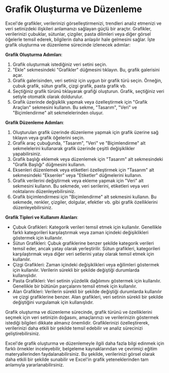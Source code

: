 # Grafik Oluşturma ve Düzenleme

Excel'de grafikler, verilerinizi görselleştirmenizi, trendleri analiz etmenizi ve veri setinizdeki ilişkileri anlamanızı sağlayan güçlü bir araçtır. Grafikler, verilerinizi çubuklar, sütunlar, çizgiler, pasta dilimleri veya diğer görsel öğelerle temsil ederek, bilgilerin daha anlaşılır hale gelmesini sağlar. İşte grafik oluşturma ve düzenleme sürecinde izlenecek adımlar:

**Grafik Oluşturma Adımları**:
1. Grafik oluşturmak istediğiniz veri setini seçin.
2. "Ekle" sekmesindeki "Grafikler" düğmesini tıklayın. Bu, grafik galerisini açar.
3. Grafik galerisinden, veri setiniz için uygun bir grafik türü seçin. Örneğin, çubuk grafik, sütun grafik, çizgi grafik, pasta grafik vb.
4. Seçtiğiniz grafik türünü tıklayarak grafiği oluşturun. Grafik, seçtiğiniz veri setiyle otomatik olarak doldurulur.
5. Grafik üzerinde değişiklik yapmak veya özelleştirmek için "Grafik Araçları" sekmesini kullanın. Bu sekme, "Tasarım", "Veri" ve "Biçimlendirme" alt sekmelelerinden oluşur.

**Grafik Düzenleme Adımları**:
1. Oluşturulan grafik üzerinde düzenleme yapmak için grafik üzerine sağ tıklayın veya grafik öğelerini seçin.
2. Grafik araç çubuğunda, "Tasarım", "Veri" ve "Biçimlendirme" alt sekmelelerini kullanarak grafik üzerinde çeşitli değişiklikler yapabilirsiniz.
3. Grafik başlığı eklemek veya düzenlemek için "Tasarım" alt sekmesindeki "Grafik Başlığı" düğmesini kullanın.
4. Eksenleri düzenlemek veya etiketleri özelleştirmek için "Tasarım" alt sekmesindeki "Eksenler" veya "Etiketler" düğmelerini kullanın.
5. Grafik verilerini değiştirmek veya ekleme yapmak için "Veri" alt sekmesini kullanın. Bu sekmede, veri serilerini, etiketleri veya veri noktalarını düzenleyebilirsiniz.
6. Grafik biçimlendirmesi için "Biçimlendirme" alt sekmesini kullanın. Bu sekmede, renkler, çizgiler, dolgular, efektler vb. gibi grafik özelliklerini düzenleyebilirsiniz.

**Grafik Tipleri ve Kullanım Alanları**:
- Çubuk Grafikleri: Kategorik verileri temsil etmek için kullanılır. Genellikle farklı kategorileri karşılaştırmak veya zaman içindeki değişiklikleri göstermek için kullanılır.
- Sütun Grafikleri: Çubuk grafiklerine benzer şekilde kategorik verileri temsil eder, ancak yatay olarak yerleştirilir. Sütun grafikleri, kategorileri karşılaştırmak veya diğer veri setlerini yatay olarak temsil etmek için kullanılır.
- Çizgi Grafikleri: Zaman içindeki değişiklikleri veya eğilimleri göstermek için kullanılır. Verilerin sürekli bir şekilde değiştiği durumlarda kullanışlıdır.
- Pasta Grafikleri: Veri setinin yüzdelik dağılımını göstermek için kullanılır. Genellikle bir bütünün parçalarını temsil etmek için kullanılır.
- Alan Grafikleri: Verilerin sürekli bir şekilde değiştiği durumlarda kullanılır ve çizgi grafiklerine benzer. Alan grafikleri, veri setinin sürekli bir şekilde değiştiğini vurgulamak için kullanışlıdır.

Grafik oluşturma ve düzenleme sürecinde, grafik türünü ve özelliklerini seçmek için veri setinizin doğasını, amaçlarınızı ve verilerinizin göstermek istediği bilgileri dikkate almanız önemlidir. Grafiklerinizi özelleştirerek, verilerinizi daha etkili bir şekilde temsil edebilir ve analiz sürecinizi geliştirebilirsiniz.

Excel'de grafik oluşturma ve düzenlemeyle ilgili daha fazla bilgi edinmek için farklı örnekler inceleyebilir, belgeleme kaynaklarından ve çevrimiçi eğitim materyallerinden faydalanabilirsiniz. Bu şekilde, verilerinizi görsel olarak daha etkili bir şekilde sunabilir ve Excel'in grafik yeteneklerinden tam anlamıyla yararlanabilirsiniz.